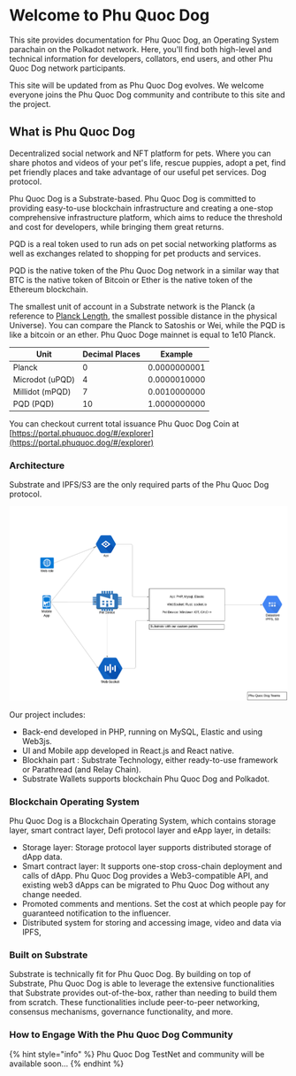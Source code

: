 # Welcome to Phu Quoc Dog

This site provides documentation for Phu Quoc Dog, an Operating System parachain on the Polkadot network. Here, you'll find both high-level and technical information for developers, collators, end users, and other Phu Quoc Dog network participants.

This site will be updated from as Phu Quoc Dog evolves. We welcome everyone joins the Phu Quoc Dog community and contribute to this site and the project.

## What is Phu Quoc Dog

Decentralized social network and NFT platform for pets. Where you can share photos and videos of your pet's life, rescue puppies, adopt a pet, find pet friendly places and take advantage of our useful pet services. Dog protocol.

Phu Quoc Dog is a Substrate-based. Phu Quoc Dog is committed to providing easy-to-use blockchain infrastructure and creating a one-stop comprehensive infrastructure platform, which aims to reduce the threshold and cost for developers, while bringing them great returns.

PQD is a real token used to run ads on pet social networking platforms as well as exchanges related to shopping for pet products and services.

PQD is the native token of the Phu Quoc Dog network in a similar way that BTC is the native token of Bitcoin or Ether is the native token of the Ethereum blockchain.

The smallest unit of account in a Substrate network is the Planck (a reference to [Planck Length](https://en.wikipedia.org/wiki/Planck\_length), the smallest possible distance in the physical Universe). You can compare the Planck to Satoshis or Wei, while the PQD is like a bitcoin or an ether. Phu Quoc Doge mainnet is equal to 1e10 Planck.

| Unit            | Decimal Places | Example      |
| --------------- | -------------- | ------------ |
| Planck          | 0              | 0.0000000001 |
| Microdot (uPQD) | 4              | 0.0000010000 |
| Millidot (mPQD) | 7              | 0.0010000000 |
| PQD (PQD)       | 10             | 1.0000000000 |

You can checkout current total issuance Phu Quoc Dog Coin at [https://portal.phuquoc.dog/#/explorer](https://portal.phuquoc.dog/#/explorer)

### Architecture

Substrate and IPFS/S3 are the only required parts of the Phu Quoc Dog protocol.

![](.gitbook/assets/Architecture-PhuQuocDoge.png)

Our project includes:

* Back-end developed in PHP, running on MySQL, Elastic and using Web3js.
* UI and Mobile app developed in React.js and React native.
* Blockhain part : Substrate Technology, either ready-to-use framework or Parathread (and Relay Chain).
* Substrate Wallets supports blockchain Phu Quoc Dog and Polkadot.

### Blockchain Operating System

Phu Quoc Dog is a Blockchain Operating System, which contains storage layer, smart contract layer, Defi protocol layer and eApp layer, in details:

* Storage layer: Storage protocol layer supports distributed storage of dApp data.
* Smart contract layer: It supports one-stop cross-chain deployment and calls of dApp. Phu Quoc Dog provides a Web3-compatible API, and existing web3 dApps can be migrated to Phu Quoc Dog without any change needed.
* Promoted comments and mentions. Set the cost at which people pay for guaranteed notification to the influencer.
* Distributed system for storing and accessing image, video and data via IPFS,

### Built on Substrate

Substrate is technically fit for Phu Quoc Dog. By building on top of Substrate, Phu Quoc Dog is able to leverage the extensive functionalities that Substrate provides out-of-the-box, rather than needing to build them from scratch. These functionalities include peer-to-peer networking, consensus mechanisms, governance functionality, and more.

### How to Engage With the Phu Quoc Dog Community

{% hint style="info" %}
Phu Quoc Dog TestNet and community will be available soon...
{% endhint %}
